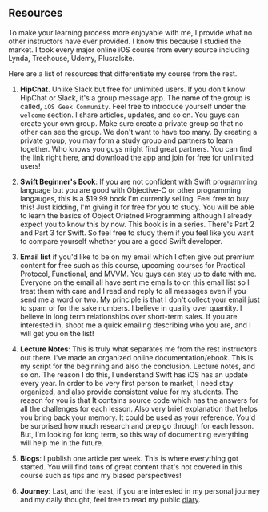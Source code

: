 ## Resources
To make your learning process more enjoyable with me, I provide what no other instructors have ever provided. I know this because I studied the market. I took every major online iOS course from every source including Lynda, Treehouse, Udemy, Plusralsite.

Here are a list of resources that differentiate my course from the rest. 

1. **HipChat**. Unlike Slack but free for unlimited users. If you don't know HipChat or Slack, it's a group message app. The name of the group is called, `iOS Geek Community`. Feel free to introduce yourself under the `welcome` section. I share articles, updates, and so on. You guys can create your own group. Make sure create a private group so that no other can see the group. We don't want to have too many. By creating a private group, you may form a study group and partners to learn together. Who knows you guys might find great partners. You can find the link right here, and download the app and join for free for unlimited users!

2. **Swift Beginner's Book**: If you are not confident with Swift programming language but you are good with Objective-C or other programming langauges, this is a $19.99 book I'm currently selling. Feel free to buy this! Just kidding, I'm giving it for free for you to study. You will be able to learn the basics of Object Orietned Programming although I already expect you to know this by now. This book is in a series.  There's Part 2 and Part 3 for Swift. So feel free to study them if you feel like you want to compare yourself whether you are a good Swift developer.

3. **Email list** if you'd like to be on my email which I often give out premium content for free such as this course, upcoming courses for Practical Protocol, Functional, and MVVM. You guys can stay up to date with me. Everyone on the email all have sent me emails to on this email list so I treat them with care and I read and reply to all messages even if you send me a word or two. My principle is that I don't collect your email just to spam or for the sake numbers. I believe in quality over quantity. I believe in long term relationships over short-term sales. If you are interested in, shoot me a quick emailing describing who you are, and I will get you on the list!

4. **Lecture Notes**: This is truly what separates me from the rest instructors out there. I've made an organized online documentation/ebook. This is my script for the beginning and also the conclusion. Lecture notes, and so on. The reason I do this, I understand Swift has iOS has an update every year. In order to be very first person to market, I need stay organized, and also provide consistent value for my students. The reason for you is that It contains source code which has the answers for all the challenges for each lesson. Also very brief explanation that helps you bring back your memory. It could be used as your reference. You'd be surprised how much research and prep go through for each lesson. But, I'm looking for long term, so this way of documenting everything will help me in the future.

5. **Blogs**: I publish one article per week. This is where everything got started. You will find tons of great content that's not covered in this course such as tips and my biased perspectives!

6. **Journey**: Last, and the least, if you are interested in my personal journey and my daily thought, feel free to read my public [diary](https://bobthedeveloper.io/journey).
